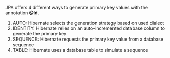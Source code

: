 JPA offers 4 different ways to generate primary key values with the annotation **@Id**.

1. AUTO: Hibernate selects the generation strategy based on used dialect
2. IDENTITY: Hibernate relies on an auto-incremented database column to generate the primary key
3. SEQUENCE: Hibernate requests the primary key value from a database sequence
4. TABLE: Hibernate uses a database table to simulate a sequence